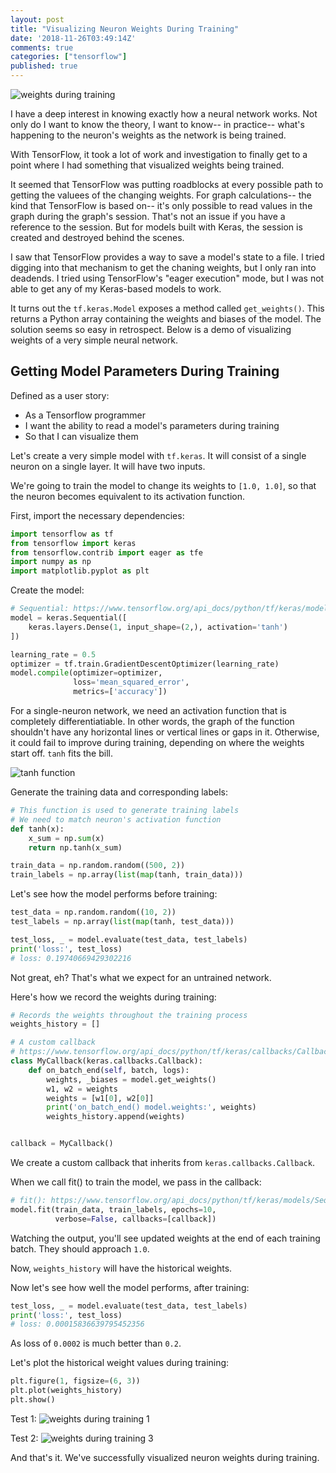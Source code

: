 ```yaml
---
layout: post
title: "Visualizing Neuron Weights During Training"
date: '2018-11-26T03:49:14Z'
comments: true
categories: ["tensorflow"]
published: true
---
```


![weights during training](https://s3-us-west-2.amazonaws.com/moxicon-public/blog/tensorflow-visualizing-weights/two-weights-training-2.png)

I have a deep interest in knowing exactly how a neural network works. Not only do
I want to know the theory, I want to know-- in practice-- what's happening to the neuron's weights
as the network is being trained.

With TensorFlow, it took a lot of work and investigation to finally get to a point where I had something that
visualized weights being trained.

It seemed that TensorFlow was putting roadblocks at every possible path to getting the valuees of the
changing weights. For graph calculations-- the kind that TensorFlow is based on-- it's only possible
to read values in the graph during the graph's session. That's not an issue if you have a reference
to the session. But for models built with Keras, the session is created and destroyed behind
the scenes.

I saw that TensorFlow provides a way to save a model's state to a file. I tried digging
into that mechanism to get the chaning weights, but I only ran into deadends. I tried
using TensorFlow's "eager execution" mode, but I was not able to get any of my Keras-based
models to work.

It turns out the `tf.keras.Model` exposes a method called `get_weights()`. This
returns a Python array containing the weights and biases of the model. The
solution seems so easy in retrospect. Below is a demo of visualizing weights of
a very simple neural network.

## Getting Model Parameters During Training

Defined as a user story:

* As a Tensorflow programmer
* I want the ability to read a model's parameters during training
* So that I can visualize them

Let's create a very simple model with `tf.keras`. It will consist of a single
neuron on a single layer. It will have two inputs.

We're going to train the model to change its weights to `[1.0, 1.0]`, so that
the neuron becomes equivalent to its activation function.

First, import the necessary dependencies:

```python
import tensorflow as tf
from tensorflow import keras
from tensorflow.contrib import eager as tfe
import numpy as np
import matplotlib.pyplot as plt
```

Create the model:

```python
# Sequential: https://www.tensorflow.org/api_docs/python/tf/keras/models/Sequential
model = keras.Sequential([
    keras.layers.Dense(1, input_shape=(2,), activation='tanh')
])

learning_rate = 0.5
optimizer = tf.train.GradientDescentOptimizer(learning_rate)
model.compile(optimizer=optimizer,
              loss='mean_squared_error',
              metrics=['accuracy'])
```

For a single-neuron network, we need an activation function that is completely
differentiatiable. In other words, the graph of the function shouldn't have any
horizontal lines or vertical lines or gaps in it. Otherwise, it could fail
to improve during training, depending on where the weights start off. `tanh`
fits the bill.

![tanh function](https://s3-us-west-2.amazonaws.com/moxicon-public/blog/tensorflow-visualizing-weights/tanh-function.png)

Generate the training data and corresponding labels:

```python
# This function is used to generate training labels
# We need to match neuron's activation function
def tanh(x):
    x_sum = np.sum(x)
    return np.tanh(x_sum)

train_data = np.random.random((500, 2))
train_labels = np.array(list(map(tanh, train_data)))
```

Let's see how the model performs before training:

```python
test_data = np.random.random((10, 2))
test_labels = np.array(list(map(tanh, test_data)))

test_loss, _ = model.evaluate(test_data, test_labels)
print('loss:', test_loss)
# loss: 0.19740669429302216
```

Not great, eh? That's what we expect for an untrained network.

Here's how we record the weights during training:

```python
# Records the weights throughout the training process
weights_history = []

# A custom callback
# https://www.tensorflow.org/api_docs/python/tf/keras/callbacks/Callback
class MyCallback(keras.callbacks.Callback):
    def on_batch_end(self, batch, logs):
        weights, _biases = model.get_weights()
        w1, w2 = weights
        weights = [w1[0], w2[0]]
        print('on_batch_end() model.weights:', weights)
        weights_history.append(weights)


callback = MyCallback()
```

We create a custom callback that inherits from `keras.callbacks.Callback`.

When we call fit() to train the model, we pass in the callback:

```python
# fit(): https://www.tensorflow.org/api_docs/python/tf/keras/models/Sequential#fit
model.fit(train_data, train_labels, epochs=10,
          verbose=False, callbacks=[callback])
```

Watching the output, you'll see updated weights at the end of each training batch.
They should approach `1.0`.

Now, `weights_history` will have the historical weights.

Now let's see how well the model performs, after training:


```python
test_loss, _ = model.evaluate(test_data, test_labels)
print('loss:', test_loss)
# loss: 0.00015836639795452356
```

As loss of `0.0002` is much better than `0.2`.

Let's plot the historical weight values during training:

```python
plt.figure(1, figsize=(6, 3))
plt.plot(weights_history)
plt.show()
```

Test 1:
![weights during training 1](https://s3-us-west-2.amazonaws.com/moxicon-public/blog/tensorflow-visualizing-weights/two-weights-training-1.png)

Test 2:
![weights during training 3](https://s3-us-west-2.amazonaws.com/moxicon-public/blog/tensorflow-visualizing-weights/two-weights-training-3.png)

And that's it. We've successfully visualized neuron weights during training.
